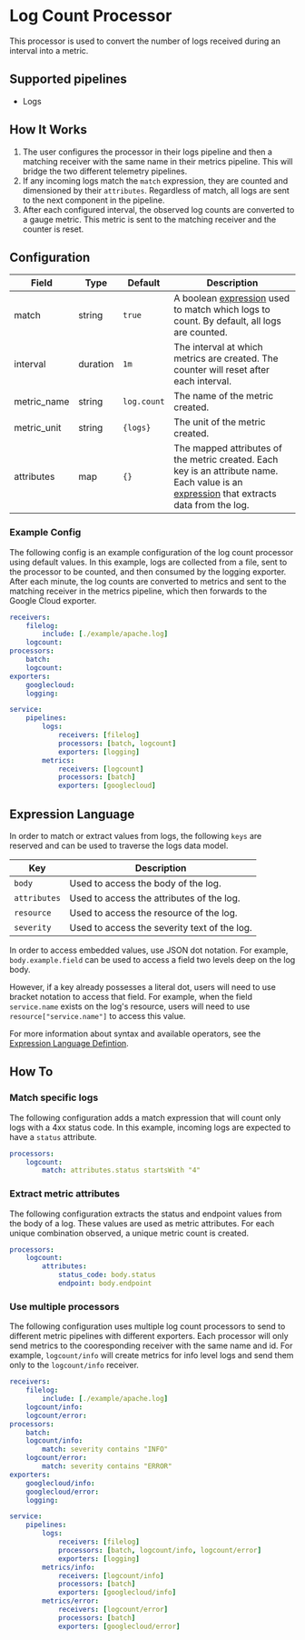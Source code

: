 # Log Count Processor
This processor is used to convert the number of logs received during an interval into a metric.

## Supported pipelines
- Logs

## How It Works
1. The user configures the processor in their logs pipeline and then a matching receiver with the same name in their metrics pipeline. This will bridge the two different telemetry pipelines.
2. If any incoming logs match the `match` expression, they are counted and dimensioned by their `attributes`. Regardless of match, all logs are sent to the next component in the pipeline.
3. After each configured interval, the observed log counts are converted to a gauge metric. This metric is sent to the matching receiver and the counter is reset.


## Configuration
| Field        | Type     | Default | Description |
| ---          | ---      | ---     | ---         |
| match        | string   | `true`  | A boolean [expression](https://github.com/antonmedv/expr/blob/master/docs/Language-Definition.md) used to match which logs to count. By default, all logs are counted. |
| interval     | duration | `1m`    | The interval at which metrics are created. The counter will reset after each interval. |
| metric_name  | string   | `log.count` | The name of the metric created. |
| metric_unit  | string   | `{logs}`    | The unit of the metric created. |
| attributes   | map      | `{}`        | The mapped attributes of the metric created. Each key is an attribute name. Each value is an [expression](https://github.com/antonmedv/expr/blob/master/docs/Language-Definition.md) that extracts data from the log. |

### Example Config
The following config is an example configuration of the log count processor using default values. In this example, logs are collected from a file, sent to the processor to be counted, and then consumed by the logging exporter. After each minute, the log counts are converted to metrics and sent to the matching receiver in the metrics pipeline, which then forwards to the Google Cloud exporter.
```yaml
receivers:
    filelog:
        include: [./example/apache.log]
    logcount:
processors:
    batch:
    logcount:
exporters:
    googlecloud:
    logging:

service:
    pipelines:
        logs:
            receivers: [filelog]
            processors: [batch, logcount]
            exporters: [logging]
        metrics:
            receivers: [logcount]
            processors: [batch]
            exporters: [googlecloud]
```

## Expression Language
In order to match or extract values from logs, the following `keys` are reserved and can be used to traverse the logs data model.

| Key          | Description |
| ---          | ---   |
| `body`       | Used to access the body of the log. |
| `attributes` | Used to access the attributes of the log. |
| `resource`   | Used to access the resource of the log. |
| `severity`   | Used to access the severity text of the log. |

In order to access embedded values, use JSON dot notation. For example, `body.example.field` can be used to access a field two levels deep on the log body. 

However, if a key already possesses a literal dot, users will need to use bracket notation to access that field. For example, when the field `service.name` exists on the log's resource, users will need to use `resource["service.name"]` to access this value.

For more information about syntax and available operators, see the [Expression Language Defintion](https://github.com/antonmedv/expr/blob/master/docs/Language-Definition.md).

## How To
### Match specific logs
The following configuration adds a match expression that will count only logs with a 4xx status code. In this example, incoming logs are expected to have a `status` attribute.
```yaml
processors:
    logcount:
        match: attributes.status startsWith "4"
```

### Extract metric attributes
The following configuration extracts the status and endpoint values from the body of a log. These values are used as metric attributes. For each unique combination observed, a unique metric count is created.
```yaml
processors:
    logcount:
        attributes:
            status_code: body.status
            endpoint: body.endpoint
```

### Use multiple processors
The following configuration uses multiple log count processors to send to different metric pipelines with different exporters. Each processor will only send metrics to the cooresponding receiver with the same name and id. For example, `logcount/info` will create metrics for info level logs and send them only to the `logcount/info` receiver.
```yaml
receivers:
    filelog:
        include: [./example/apache.log]
    logcount/info:
    logcount/error:
processors:
    batch:
    logcount/info:
        match: severity contains "INFO"
    logcount/error:
        match: severity contains "ERROR"
exporters:
    googlecloud/info:
    googlecloud/error:
    logging:

service:
    pipelines:
        logs:
            receivers: [filelog]
            processors: [batch, logcount/info, logcount/error]
            exporters: [logging]
        metrics/info:
            receivers: [logcount/info]
            processors: [batch]
            exporters: [googlecloud/info]
        metrics/error:
            receivers: [logcount/error]
            processors: [batch]
            exporters: [googlecloud/error]
```
